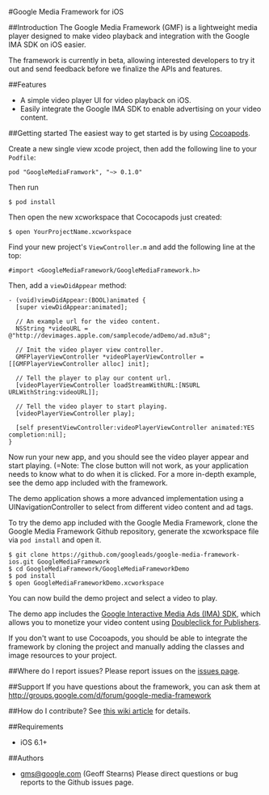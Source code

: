 #Google Media Framework for iOS

##Introduction
The Google Media Framework (GMF) is a lightweight media player designed to make video playback and integration with the Google IMA SDK on iOS easier.

The framework is currently in beta, allowing interested developers to try it out and send feedback before we finalize the APIs and features.

##Features
- A simple video player UI for video playback on iOS.
- Easily integrate the Google IMA SDK to enable advertising on your video content.

##Getting started
The easiest way to get started is by using [Cocoapods](http://cocoapods.org).

Create a new single view xcode project, then add the following line to your ```Podfile```:
```
pod "GoogleMediaFramwork", "~> 0.1.0"
```
Then run
```
$ pod install
```
Then open the new xcworkspace that Cococapods just created:
```
$ open YourProjectName.xcworkspace
```
Find your new project's ```ViewController.m``` and add the following line at the top:
```
#import <GoogleMediaFramework/GoogleMediaFramework.h>
```
Then, add a ```viewDidAppear``` method:
```
- (void)viewDidAppear:(BOOL)animated {
  [super viewDidAppear:animated];

  // An example url for the video content.
  NSString *videoURL = @"http://devimages.apple.com/samplecode/adDemo/ad.m3u8";

  // Init the video player view controller.
  GMFPlayerViewController *videoPlayerViewController = [[GMFPlayerViewController alloc] init];

  // Tell the player to play our content url.
  [videoPlayerViewController loadStreamWithURL:[NSURL URLWithString:videoURL]];

  // Tell the video player to start playing.
  [videoPlayerViewController play];

  [self presentViewController:videoPlayerViewController animated:YES completion:nil];
}
```
Now run your new app, and you should see the video player appear and start playing. (=Note: The close button will not work, as your application needs to know what to do when it is clicked. For a more in-depth example, see the demo app included with the framework.

The demo application shows a more advanced implementation using a UINavigationController to select from different video content and ad tags.

To try the demo app included with the Google Media Framework, clone the Google Media Framework Github repository, generate the xcworkspace file via ```pod install``` and open it.
```
$ git clone https://github.com/googleads/google-media-framework-ios.git GoogleMediaFramework
$ cd GoogleMediaFramework/GoogleMediaFrameworkDemo
$ pod install
$ open GoogleMediaFrameworkDemo.xcworkspace
```

You can now build the demo project and select a video to play.

The demo app includes the [Google Interactive Media Ads (IMA) SDK](https://developers.google.com/interactive-media-ads/docs/sdks/ios/v3/), which allows you to monetize your video content using [Doubleclick for Publishers](https://www.google.com/doubleclick/publishers/welcome/).

If you don't want to use Cocoapods, you should be able to integrate the framework by cloning the project and manually adding the classes and image resources to your project.

##Where do I report issues?
Please report issues on the [issues page](../../issues).

##Support
If you have questions about the framework, you can ask them at http://groups.google.com/d/forum/google-media-framework

##How do I contribute?
See [this wiki article](../../wiki/Becoming-a-contributor) for details.

##Requirements
  - iOS 6.1+

##Authors
  - gms@google.com (Geoff Stearns) Please direct questions or bug reports to the Github issues page.

